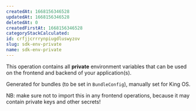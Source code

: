 ```yaml
---
createdAt: 1668156346528
updatedAt: 1668156346528
deletedAt: 0
createdFirstAt: 1668156346528
categoryStackCalculated: 
id: crfjjcrrrynpiugdluswyzov
slug: sdk-env-private
name: sdk-env-private
---
```


This operation contains all **private** environment variables that can be used on the frontend and backend of your application(s).

Generated for bundles (to be set in `BundleConfig`), manually set for King OS.

NB: make sure not to import this in any frontend operations, because it may contain private keys and other secrets!
